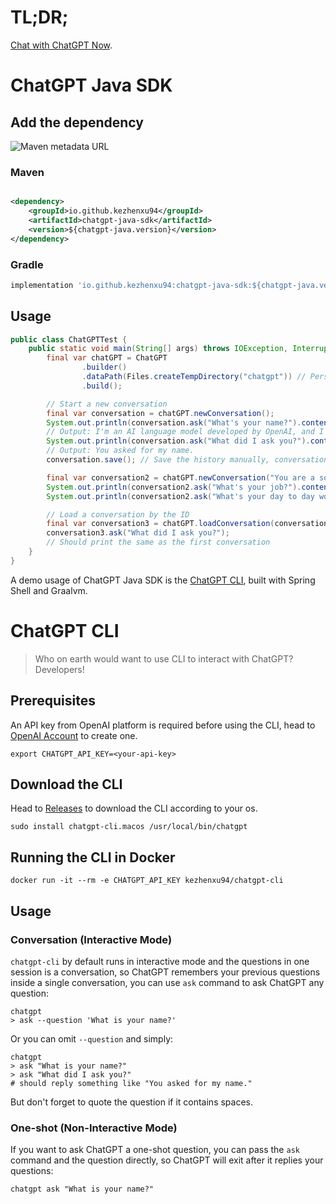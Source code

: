 # TL;DR;

[Chat with ChatGPT Now](https://github.com/kezhenxu94/chatgpt-java/issues/new?assignees=&labels=question&template=q--.md&title=Q%3A+).

# ChatGPT Java SDK

## Add the dependency

![Maven metadata URL](https://img.shields.io/maven-metadata/v?metadataUrl=https%3A%2F%2Frepo1.maven.org%2Fmaven2%2Fio%2Fgithub%2Fkezhenxu94%2Fchatgpt-java-sdk%2Fmaven-metadata.xml)

### Maven

```xml

<dependency>
    <groupId>io.github.kezhenxu94</groupId>
    <artifactId>chatgpt-java-sdk</artifactId>
    <version>${chatgpt-java.version}</version>
</dependency>
```

### Gradle

```groovy
implementation 'io.github.kezhenxu94:chatgpt-java-sdk:${chatgpt-java.version}'
```

## Usage

```java
public class ChatGPTTest {
    public static void main(String[] args) throws IOException, InterruptedException {
        final var chatGPT = ChatGPT
                .builder()
                .dataPath(Files.createTempDirectory("chatgpt")) // Persist the chat history to a data path
                .build();

        // Start a new conversation
        final var conversation = chatGPT.newConversation();
        System.out.println(conversation.ask("What's your name?").content());
        // Output: I'm an AI language model developed by OpenAI, and I don't have a name. What can I help you with today?
        System.out.println(conversation.ask("What did I ask you?").content());
        // Output: You asked for my name.
        conversation.save(); // Save the history manually, conversations are saved on shutdown by default.

        final var conversation2 = chatGPT.newConversation("You are a software engineer.");
        System.out.println(conversation2.ask("What's your job?").content());
        System.out.println(conversation2.ask("What's your day to day work?").content());

        // Load a conversation by the ID
        final var conversation3 = chatGPT.loadConversation(conversation.id());
        conversation3.ask("What did I ask you?");
        // Should print the same as the first conversation
    }
}
```

A demo usage of ChatGPT Java SDK is the [ChatGPT CLI](#chatgpt-cli), built with Spring Shell and Graalvm.

# ChatGPT CLI

> Who on earth would want to use CLI to interact with ChatGPT? Developers!

## Prerequisites

An API key from OpenAI platform is required before using the CLI, head
to [OpenAI Account](https://platform.openai.com/account/api-keys) to create one.

```shell
export CHATGPT_API_KEY=<your-api-key>
```

## Download the CLI

Head to [Releases](https://github.com/kezhenxu94/chatgpt-java/releases) to download the CLI according to your os.

```shell
sudo install chatgpt-cli.macos /usr/local/bin/chatgpt
```

## Running the CLI in Docker

```shell
docker run -it --rm -e CHATGPT_API_KEY kezhenxu94/chatgpt-cli
```

## Usage

### Conversation (Interactive Mode)

`chatgpt-cli` by default runs in interactive mode and the questions in one session is a conversation, so ChatGPT
remembers
your previous questions inside a single conversation, you can use `ask` command to ask ChatGPT any question:

```shell
chatgpt
> ask --question 'What is your name?'
```

Or you can omit `--question` and simply:

```shell
chatgpt
> ask "What is your name?"
> ask "What did I ask you?"
# should reply something like "You asked for my name."
```

But don't forget to quote the question if it contains spaces.

### One-shot (Non-Interactive Mode)

If you want to ask ChatGPT a one-shot question, you can pass the `ask` command and the question directly, so ChatGPT
will
exit after it replies your questions:

```shell
chatgpt ask "What is your name?"
```
